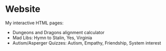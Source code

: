 # Website
My interactive HTML pages:
* Dungeons and Dragons alignment calculator
* Mad Libs: Hymn to Stalin, Yes, Virginia
* Autism/Asperger Quizzes: Autism, Empathy, Friendship, System interest
